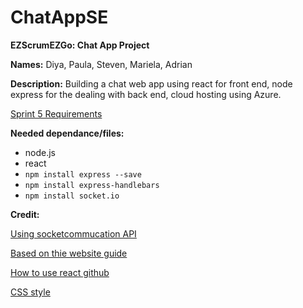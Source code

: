 # ChatAppSE

**EZScrumEZGo: Chat App Project**

**Names:** Diya, Paula, Steven, Mariela, Adrian

**Description:**
Building a chat web app using react for front end, node express for the dealing with back end,
cloud hosting using Azure.

[Sprint 5 Requirements](https://www.lewis.education/?cpsc=44000-fall-2021-001#/activity/final-project-sprint-5)


**Needed dependance/files:**
- node.js
- react
- `npm install express --save`    
- `npm install express-handlebars` <!-- test come-->  
- `npm install socket.io` <!--note there are two sides when working will socket.io server and client--> 
<!--might need `npm install socket.io-client` -->
<!-- `npm install -g nodemon` is needed for test/running for dev   -->


**Credit:**

[Using socketcommucation API](https://socket.io/)

[Based on thie website guide ](https://flexiple.com/react/build-a-powerful-chat-application-using-react-hooks/#section1)

[How to use react github](https://github.com/facebook/create-react-app)

[CSS style](https://codepen.io/ManalNasir/pen/gOLLvxM)
